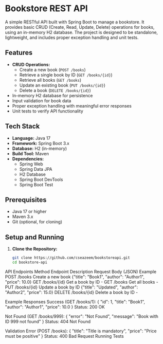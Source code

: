 # Bookstore REST API

A simple RESTful API built with Spring Boot to manage a bookstore. It provides basic CRUD (Create, Read, Update, Delete) operations for books, using an in-memory H2 database. The project is designed to be standalone, lightweight, and includes proper exception handling and unit tests.

## Features
- **CRUD Operations:**
  - Create a new book (`POST /books`)
  - Retrieve a single book by ID (`GET /books/{id}`)
  - Retrieve all books (`GET /books`)
  - Update an existing book (`PUT /books/{id}`)
  - Delete a book (`DELETE /books/{id}`)
- In-memory H2 database for persistence
- Input validation for book data
- Proper exception handling with meaningful error responses
- Unit tests to verify API functionality

## Tech Stack
- **Language:** Java 17
- **Framework:** Spring Boot 3.x
- **Database:** H2 (in-memory)
- **Build Tool:** Maven
- **Dependencies:**
  - Spring Web
  - Spring Data JPA
  - H2 Database
  - Spring Boot DevTools
  - Spring Boot Test

## Prerequisites
- Java 17 or higher
- Maven 3.x
- Git (optional, for cloning)

## Setup and Running
1. **Clone the Repository:**
   ```bash
   git clone https://github.com/cseazeem/bookstoreapi.git
   cd bookstore-api


API Endpoints
Method	Endpoint	Description	Request Body (JSON) Example
POST	/books	Create a new book	{"title": "Book1", "author": "Author1", "price": 10.0}
GET	/books/{id}	Get a book by ID	-
GET	/books	Get all books	-
PUT	/books/{id}	Update a book by ID	{"title": "Updated", "author": "Author2", "price": 15.0}
DELETE	/books/{id}	Delete a book by ID	-

Example Responses
Success (GET /books/1):
{
  "id": 1,
  "title": "Book1",
  "author": "Author1",
  "price": 10.0
}
Status: 200 OK

Not Found (GET /books/999):
{
  "error": "Not Found",
  "message": "Book with ID 999 not found"
}
Status: 404 Not Found

Validation Error (POST /books):
{
  "title": "Title is mandatory",
  "price": "Price must be positive"
}
Status: 400 Bad Request
Running Tests
   
